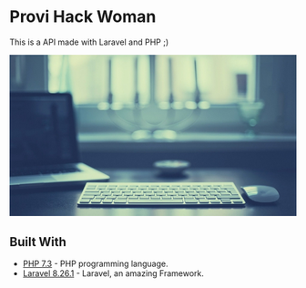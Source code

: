 # Provi Hack Woman

This is a API made with Laravel and PHP ;)

![](header.jpg)

## Built With

* [PHP 7.3](https://php.net) - PHP programming language.
* [Laravel 8.26.1](https://laravel.com) - Laravel, an amazing Framework.

